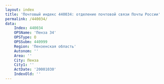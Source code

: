 ```yaml
---
layout: index
title: 'Почтовый индекс 440034: отделение почтовой связи Почты России'
permalink: /440034/
data:
    Index: 440034
    OPSName: 'Пенза 34'
    OPSType: О
    OPSSubm: 440999
    Region: 'Пензенская область'
    Autonom: ''
    Area: ''
    City: Пенза
    City1: ''
    ActDate: '20001030'
    IndexOld: ''
---
```

